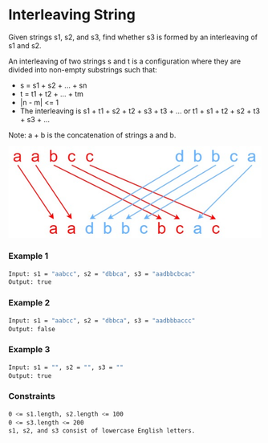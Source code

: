 # Interleaving String

Given strings s1, s2, and s3, find whether s3 is formed by an interleaving of s1 and s2.

An interleaving of two strings s and t is a configuration where they are divided into non-empty substrings such that:

- s = s1 + s2 + ... + sn
- t = t1 + t2 + ... + tm
- |n - m| <= 1
- The interleaving is s1 + t1 + s2 + t2 + s3 + t3 + ... or t1 + s1 + t2 + s2 + t3 + s3 + ...
 
Note: a + b is the concatenation of strings a and b.

[![Interleave](interleave.jpg)]()

### Example 1
```sh
Input: s1 = "aabcc", s2 = "dbbca", s3 = "aadbbcbcac"
Output: true
```

### Example 2
```sh
Input: s1 = "aabcc", s2 = "dbbca", s3 = "aadbbbaccc"
Output: false
```

### Example 3
```sh
Input: s1 = "", s2 = "", s3 = ""
Output: true
```

### Constraints
```sh
0 <= s1.length, s2.length <= 100
0 <= s3.length <= 200
s1, s2, and s3 consist of lowercase English letters.
```
